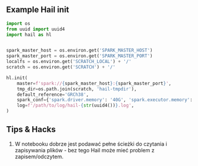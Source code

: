 ## Example Hail init

```python
import os
from uuid import uuid4
import hail as hl


spark_master_host = os.environ.get('SPARK_MASTER_HOST')
spark_master_port = os.environ.get('SPARK_MASTER_PORT')
localfs = os.environ.get('SCRATCH_LOCAL') + '/'
scratch = os.environ.get('SCRATCH') + '/'

hl.init(
    master=f'spark://{spark_master_host}:{spark_master_port}',
    tmp_dir=os.path.join(scratch, 'hail-tmpdir'),
    default_reference='GRCh38',
    spark_conf={'spark.driver.memory': '40G', 'spark.executor.memory': '80G'},
    log=f'/path/to/log/hail-{str(uuid4())}.log',
)
```

## Tips & Hacks

1. W notebooku dobrze jest podawać pełne ścieżki do czytania i zapisywania plików - bez tego Hail może mieć problem z zapisem/odczytem.
